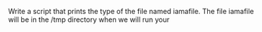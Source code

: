 Write a script that prints the type of the file named iamafile. The file iamafile will be in the /tmp directory when we will run your
